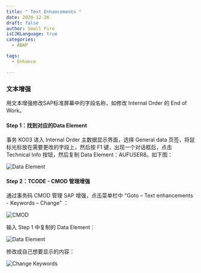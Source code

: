 ```yaml
---
title: " Text Enhancements "
date: 2020-12-26
draft: false
author: Small Fire
isCJKLanguage: true
categories: 
  - ABAP

tags: 
  - Enhance

---
```


### 文本增强

用文本增强修改SAP标准屏幕中的字段名称，如修改 Internal Order 的 End of Work。

#### Step 1：找到对应的Data Element

事务 KO03 进入 Internal Order 主数据显示界面，选择 General data 页签，将鼠标光标放在需要更改的字段上，然后按 F1 键，出现一个对话框后，点击Technical Info 按钮，然后复制 Data Element：AUFUSER8。如下图：

![Data Element](/images/ABAP/ABAP_Text_Enhance_00.png)

#### Step 2：TCODE - CMOD 管理增强

通过事务码 CMOD 管理 SAP 增强，点击菜单栏中 "Goto – Text enhancements - Keywords – Change" ：

![CMOD](/images/ABAP/ABAP_Text_Enhance_01.png)

输入 Step 1 中复制的 Data Element：

![Data Element](/images/ABAP/ABAP_Text_Enhance_02.png)

修改成自己想要显示的内容：

![Change Keywords](/images/ABAP/ABAP_Text_Enhance_03.png)